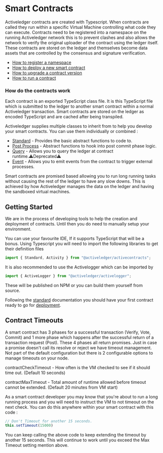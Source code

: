 # Smart Contracts

Activeledger contracts are created with Typescript. When contracts are called they run within a specific Virtual Machine controlling what code they can execute. Contracts need to be registered into a namespace on the running Activeledger network this is to prevent clashes and also allows the network to verify the original uploader of the contract using the ledger itself. These contracts are stored on the ledger and themselves become data assets that are controlled by the consensus and signature verification.

* [How to register a namespace](deployment/namespace.md)
* [How to deploy a new smart contract](deployment/deploy.md)
* [How to upgrade a contract version](deployment/upgrade.md)
* [How to run a contract](deployment/run.md)

### How do the contracts work

Each contract is an exported TypeScript class file. It is this TypeScript file which is submitted to the ledger to another smart contract within a normal Activeledger transaction. Smart contracts are stored on the ledger as encoded TypeScript and are cached after being transpiled.

Activeledger supplies multiple classes to inherit from to help you develop your smart contracts. You can use them individually or combined :

* [Standard](./standard.md) - Provides the basic abstract functions to code to.
* [Post Process](./postprocess.md) - Abstract functions to hook into post commit phase logic.
* [Query](./query.md) - Allows you to query the ledger at contract runtime.⚠️Deprecated⚠️
* [Event](./event.md) - Allows you to emit events from the contract to trigger external processes.

Smart contracts are promised based allowing you to run long running tasks without causing the rest of the ledger to have any slow downs. This is achieved by how Activeledger manages the data on the ledger and having the sandboxed virtual machines.

## Getting Started

We are in the process of developing tools to help the creation and deployment of contracts.  Until then you do need to manually setup your environment.

You can use your favourite IDE, If it supports TypeScript that will be a bonus. Using Typescript you will need to import the following libraries to get their definition files

```typescript
import { Standard, Activity } from "@activeledger/activecontracts";
```

It is also recommended to use the Activelogger which can be imported by

```typescript
import { ActiveLogger } from "@activeledger/activelogger";
```

These will be published on NPM or you can build them yourself from source.

Following the [standard](./standard.md) documentation you should have your first contract ready to go for [deployment](deployment/deploy.md).

## Contract Timeouts

A smart contract has 3 phases for a successful transaction (Verify, Vote, Commit) and 1 more phase which happens after the successful return of a transaction request (Post). These 4 phases all return promises. Just in case a promise doesn't call its resolve or reject we have timeout management. Not part of the default configuration but there is 2 configurable options to manage timeouts on your node.

contractCheckTimeout - How often is the VM checked to see if it should time out. (Default 10 seconds)

contractMaxTimeout - Total amount of runtime allowed before timeout cannot be extended. (Default 20 minutes from VM start)

As a smart contract developer you may know that you're about to run a long running process and you will need to instruct the VM to not timeout on the next check. You can do this anywhere within your smart contract with this code :

```typescript
// Don't Timeout for another 15 seconds.
this.setTimeout(15000)
```

You can keep calling the above code to keep extending the timeout by another 15 seconds. This will continue to work until you exceed the Max Timeout setting mention above.
